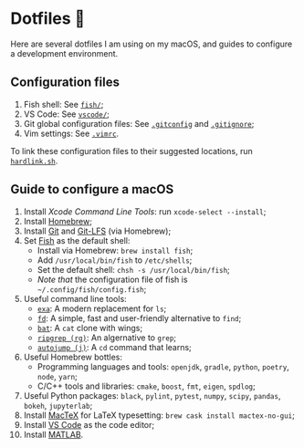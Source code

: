 # Dotfiles 🌚

Here are several dotfiles I am using on my macOS, and guides to configure a development environment.

## Configuration files

1. Fish shell: See [`fish/`](./fish/);
2. VS Code: See [`vscode/`](./vscode/);
3. Git global configuration files: See [`.gitconfig`](./.gitconfig) and [`.gitignore`](./.gitignore);
4. Vim settings: See [`.vimrc`](./.vimrc).

To link these configuration files to their suggested locations, run [`hardlink.sh`](./hardlink.sh).

## Guide to configure a macOS

1. Install _Xcode Command Line Tools_: run `xcode-select --install`;
2. Install [Homebrew](https://brew.sh);
3. Install [Git](https://git-scm.com) and [Git-LFS](https://git-lfs.github.com) (via Homebrew);
4. Set [Fish](https://fishshell.com) as the default shell:
   - Install via Homebrew: `brew install fish`;
   - Add `/usr/local/bin/fish` to `/etc/shells`;
   - Set the default shell: `chsh -s /usr/local/bin/fish`;
   - *Note that* the configuration file of fish is `~/.config/fish/config.fish`;
5. Useful command line tools:
   - [`exa`](https://the.exa.website): A modern replacement for `ls`;
   - [`fd`](https://github.com/sharkdp/fd): A simple, fast and user-friendly alternative to `find`;
   - [`bat`](https://github.com/sharkdp/bat): A `cat` clone with wings;
   - [`ripgrep (rg)`](https://github.com/BurntSushi/ripgrep): An algernative to `grep`;
   - [`autojump (j)`](https://github.com/wting/autojump): A `cd` command that learns;
6. Useful Homebrew bottles:
   - Programming languages and tools: `openjdk`, `gradle`, `python`, `poetry`, `node`, `yarn`;
   - C/C++ tools and libraries: `cmake`, `boost`, `fmt`, `eigen`, `spdlog`;
7. Useful Python packages: `black`, `pylint`, `pytest`, `numpy`, `scipy`, `pandas`, `bokeh`, `jupyterlab`;
8. Install [MacTeX](http://tug.org/mactex/) for LaTeX typesetting: `brew cask install mactex-no-gui`;
9. Install [VS Code](https://code.visualstudio.com) as the code editor;
10. Install [MATLAB](https://www.mathworks.com).
